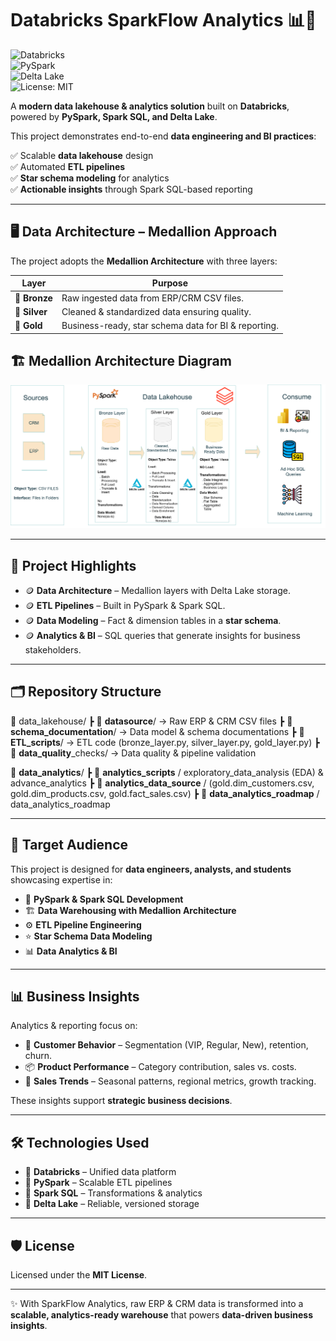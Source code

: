 # Databricks SparkFlow Analytics 📊💸  

![Databricks](https://img.shields.io/badge/Platform-Databricks-orange?logo=databricks)  
![PySpark](https://img.shields.io/badge/PySpark-ETL-blue?logo=apachespark)  
![Delta Lake](https://img.shields.io/badge/Delta%20Lake-Storage-brightgreen)  
![License: MIT](https://img.shields.io/badge/License-MIT-yellow.svg)  

A **modern data lakehouse & analytics solution** built on **Databricks**, powered by **PySpark, Spark SQL, and Delta Lake**.  


This project demonstrates end-to-end **data engineering and BI practices**:  

✅ Scalable **data lakehouse** design  
✅ Automated **ETL pipelines**  
✅ **Star schema modeling** for analytics  
✅ **Actionable insights** through Spark SQL-based reporting  

---

## 🖥 Data Architecture – Medallion Approach  

The project adopts the **Medallion Architecture** with three layers:  

| Layer   | Purpose |
|---------|---------|
| 🥉 **Bronze** | Raw ingested data from ERP/CRM CSV files. |
| 🥈 **Silver** | Cleaned & standardized data ensuring quality. |
| 🥇 **Gold**   | Business-ready, star schema data for BI & reporting. |


## 🏗️ Medallion Architecture Diagram

![Medallion Architecture](./data_lakehouse/schema_documentation/data_lakehouse_project_architecture.png)


---

## 📖 Project Highlights  

- 🪙 **Data Architecture** – Medallion layers with Delta Lake storage.  
- 🪙 **ETL Pipelines** – Built in PySpark & Spark SQL.  
- 🪙 **Data Modeling** – Fact & dimension tables in a **star schema**.  
- 🪙 **Analytics & BI** – SQL queries that generate insights for business stakeholders.  

---

## 🗂 Repository Structure  

📂 data_lakehouse/
┣ 📂 **datasource**/ → Raw ERP & CRM CSV files
┣ 📂 **schema_documentation**/ → Data model & schema documentations
┣ 📂 **ETL_scripts**/ → ETL code (bronze_layer.py, silver_layer.py, gold_layer.py)
┣ 📂 **data_quality**_checks/ → Data quality & pipeline validation


📂 **data_analytics**/
┣ 📂 **analytics_scripts** / exploratory_data_analysis (EDA) & advance_analytics
┣ 📂 **analytics_data_source** / (gold.dim_customers.csv, gold.dim_products.csv, gold.fact_sales.csv)
┣ 📂 **data_analytics_roadmap** / data_analytics_roadmap


---

## 🎯 Target Audience  

This project is designed for **data engineers, analysts, and students** showcasing expertise in:  

- 🐍 **PySpark & Spark SQL Development**  
- 🏗️ **Data Warehousing with Medallion Architecture**  
- ⚙️ **ETL Pipeline Engineering** 
- ⭐ **Star Schema Data Modeling** 
- 📊 **Data Analytics & BI**  

---

## 📊 Business Insights  

Analytics & reporting focus on:  

- 👥 **Customer Behavior** – Segmentation (VIP, Regular, New), retention, churn.  
- 📦 **Product Performance** – Category contribution, sales vs. costs.  
- 📅 **Sales Trends** – Seasonal patterns, regional metrics, growth tracking.  

These insights support **strategic business decisions**.  

---

## 🛠 Technologies Used  

- 🔧 **Databricks** – Unified data platform  
- 🐍 **PySpark** – Scalable ETL pipelines  
- 📜 **Spark SQL** – Transformations & analytics  
- 💾 **Delta Lake** – Reliable, versioned storage  

---

## 🛡️ License  

Licensed under the **MIT License**.  

---

✨ With SparkFlow Analytics, raw ERP & CRM data is transformed into a **scalable, analytics-ready warehouse** that powers **data-driven business insights**.  












